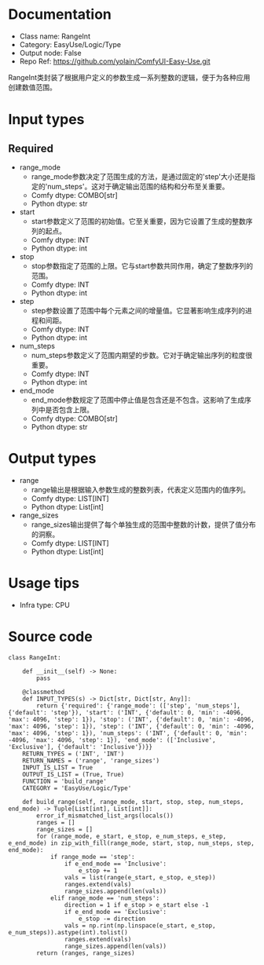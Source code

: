# Documentation
- Class name: RangeInt
- Category: EasyUse/Logic/Type
- Output node: False
- Repo Ref: https://github.com/yolain/ComfyUI-Easy-Use.git

RangeInt类封装了根据用户定义的参数生成一系列整数的逻辑，便于为各种应用创建数值范围。

# Input types
## Required
- range_mode
    - range_mode参数决定了范围生成的方法，是通过固定的'step'大小还是指定的'num_steps'。这对于确定输出范围的结构和分布至关重要。
    - Comfy dtype: COMBO[str]
    - Python dtype: str
- start
    - start参数定义了范围的初始值。它至关重要，因为它设置了生成的整数序列的起点。
    - Comfy dtype: INT
    - Python dtype: int
- stop
    - stop参数指定了范围的上限。它与start参数共同作用，确定了整数序列的范围。
    - Comfy dtype: INT
    - Python dtype: int
- step
    - step参数设置了范围中每个元素之间的增量值。它显著影响生成序列的进程和间距。
    - Comfy dtype: INT
    - Python dtype: int
- num_steps
    - num_steps参数定义了范围内期望的步数。它对于确定输出序列的粒度很重要。
    - Comfy dtype: INT
    - Python dtype: int
- end_mode
    - end_mode参数规定了范围中停止值是包含还是不包含。这影响了生成序列中是否包含上限。
    - Comfy dtype: COMBO[str]
    - Python dtype: str

# Output types
- range
    - range输出是根据输入参数生成的整数列表，代表定义范围内的值序列。
    - Comfy dtype: LIST[INT]
    - Python dtype: List[int]
- range_sizes
    - range_sizes输出提供了每个单独生成的范围中整数的计数，提供了值分布的洞察。
    - Comfy dtype: LIST[INT]
    - Python dtype: List[int]

# Usage tips
- Infra type: CPU

# Source code
```
class RangeInt:

    def __init__(self) -> None:
        pass

    @classmethod
    def INPUT_TYPES(s) -> Dict[str, Dict[str, Any]]:
        return {'required': {'range_mode': (['step', 'num_steps'], {'default': 'step'}), 'start': ('INT', {'default': 0, 'min': -4096, 'max': 4096, 'step': 1}), 'stop': ('INT', {'default': 0, 'min': -4096, 'max': 4096, 'step': 1}), 'step': ('INT', {'default': 0, 'min': -4096, 'max': 4096, 'step': 1}), 'num_steps': ('INT', {'default': 0, 'min': -4096, 'max': 4096, 'step': 1}), 'end_mode': (['Inclusive', 'Exclusive'], {'default': 'Inclusive'})}}
    RETURN_TYPES = ('INT', 'INT')
    RETURN_NAMES = ('range', 'range_sizes')
    INPUT_IS_LIST = True
    OUTPUT_IS_LIST = (True, True)
    FUNCTION = 'build_range'
    CATEGORY = 'EasyUse/Logic/Type'

    def build_range(self, range_mode, start, stop, step, num_steps, end_mode) -> Tuple[List[int], List[int]]:
        error_if_mismatched_list_args(locals())
        ranges = []
        range_sizes = []
        for (range_mode, e_start, e_stop, e_num_steps, e_step, e_end_mode) in zip_with_fill(range_mode, start, stop, num_steps, step, end_mode):
            if range_mode == 'step':
                if e_end_mode == 'Inclusive':
                    e_stop += 1
                vals = list(range(e_start, e_stop, e_step))
                ranges.extend(vals)
                range_sizes.append(len(vals))
            elif range_mode == 'num_steps':
                direction = 1 if e_stop > e_start else -1
                if e_end_mode == 'Exclusive':
                    e_stop -= direction
                vals = np.rint(np.linspace(e_start, e_stop, e_num_steps)).astype(int).tolist()
                ranges.extend(vals)
                range_sizes.append(len(vals))
        return (ranges, range_sizes)
```